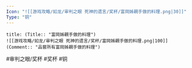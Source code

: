 ```yaml
---
Icon: "![[游戏攻略/如龙/审判之眼 死神的遗言/奖杯/富岡姊親手做的料理.png|30]]"
Type: "铜"
---
```

```ad-common-bronze-trophy
title: (Title:: "富岡姊親手做的料理")
![[游戏攻略/如龙/审判之眼 死神的遗言/奖杯/富岡姊親手做的料理.png|100]]
(Comment:: "品嘗所有富岡姊親手做的料理")
```

#审判之眼/奖杯 #奖杯 #铜
